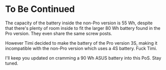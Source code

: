# To Be Continued
The capacity of the battery inside the non-Pro version is 55 Wh, despite that there's plenty of room inside to fit the larger 80 Wh battery found in the Pro version. They even share the same screw posts.

However Timi decided to make the battery of the Pro version 3S, making it incompatible with the non-Pro version which uses a 4S battery. Fuck Timi.

I'll keep you updated on cramming a 90 Wh ASUS battery into this PoS. Stay tuned.
